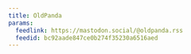 ```yaml
---
title: OldPanda
params:
  feedlink: https://mastodon.social/@oldpanda.rss
  feedid: bc92aade847ce0b274f35230a6516aed
---
```

